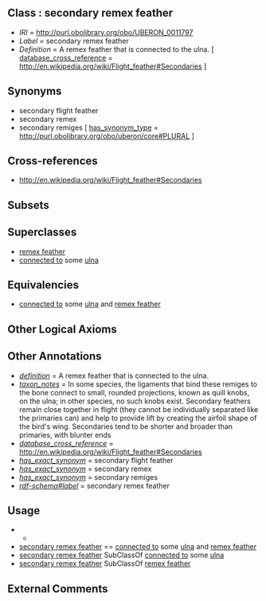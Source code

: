 
## Class : secondary remex feather

 * *IRI* = http://purl.obolibrary.org/obo/UBERON_0011797
 * *Label* = secondary remex feather
 * *Definition* = A remex feather that is connected to the ulna. [ [database_cross_reference](../../ef/oboInOwl#hasDbXref.md) = http://en.wikipedia.org/wiki/Flight_feather#Secondaries ]

## Synonyms

 * secondary flight feather
 * secondary remex
 * secondary remiges [ [has_synonym_type](../../pe/oboInOwl#hasSynonymType.md) = http://purl.obolibrary.org/obo/uberon/core#PLURAL ]

## Cross-references

 * http://en.wikipedia.org/wiki/Flight_feather#Secondaries

## Subsets


## Superclasses

 * [remex feather](../../UBERON/95/UBERON_0011795.md)
 * [connected to](../../RO/70/RO_0002170.md) some [ulna](../../UBERON/24/UBERON_0001424.md)

## Equivalencies

 * [connected to](../../RO/70/RO_0002170.md) some [ulna](../../UBERON/24/UBERON_0001424.md) and [remex feather](../../UBERON/95/UBERON_0011795.md)

## Other Logical Axioms


## Other Annotations

 * *[definition](../../IAO/15/IAO_0000115.md)* = A remex feather that is connected to the ulna.
 * *[taxon_notes](../../UBPROP/08/UBPROP_0000008.md)* = In some species, the ligaments that bind these remiges to the bone connect to small, rounded projections, known as quill knobs, on the ulna; in other species, no such knobs exist. Secondary feathers remain close together in flight (they cannot be individually separated like the primaries can) and help to provide lift by creating the airfoil shape of the bird's wing. Secondaries tend to be shorter and broader than primaries, with blunter ends
 * *[database_cross_reference](../../ef/oboInOwl#hasDbXref.md)* = http://en.wikipedia.org/wiki/Flight_feather#Secondaries
 * *[has_exact_synonym](../../ym/oboInOwl#hasExactSynonym.md)* = secondary flight feather
 * *[has_exact_synonym](../../ym/oboInOwl#hasExactSynonym.md)* = secondary remex
 * *[has_exact_synonym](../../ym/oboInOwl#hasExactSynonym.md)* = secondary remiges
 * *[rdf-schema#label](../../el/rdf-schema#label.md)* = secondary remex feather

## Usage

 * -
 * [secondary remex feather](../../UBERON/97/UBERON_0011797.md) == [connected to](../../RO/70/RO_0002170.md) some [ulna](../../UBERON/24/UBERON_0001424.md) and [remex feather](../../UBERON/95/UBERON_0011795.md)
 * [secondary remex feather](../../UBERON/97/UBERON_0011797.md) SubClassOf [connected to](../../RO/70/RO_0002170.md) some [ulna](../../UBERON/24/UBERON_0001424.md)
 * [secondary remex feather](../../UBERON/97/UBERON_0011797.md) SubClassOf [remex feather](../../UBERON/95/UBERON_0011795.md)

## External Comments

